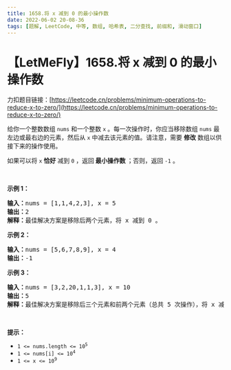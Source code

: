 ```yaml
---
title: 1658.将 x 减到 0 的最小操作数
date: 2022-06-02 20-08-36
tags: [题解, LeetCode, 中等, 数组, 哈希表, 二分查找, 前缀和, 滑动窗口]
---
```


# 【LetMeFly】1658.将 x 减到 0 的最小操作数

力扣题目链接：[https://leetcode.cn/problems/minimum-operations-to-reduce-x-to-zero/](https://leetcode.cn/problems/minimum-operations-to-reduce-x-to-zero/)

<p>给你一个整数数组 <code>nums</code> 和一个整数 <code>x</code> 。每一次操作时，你应当移除数组 <code>nums</code> 最左边或最右边的元素，然后从 <code>x</code> 中减去该元素的值。请注意，需要 <strong>修改</strong> 数组以供接下来的操作使用。</p>

<p>如果可以将 <code>x</code> <strong>恰好</strong> 减到 <code>0</code> ，返回<strong> 最小操作数 </strong>；否则，返回 <code>-1</code> 。</p>

<p> </p>

<p><strong>示例 1：</strong></p>

<pre>
<strong>输入：</strong>nums = [1,1,4,2,3], x = 5
<strong>输出：</strong>2
<strong>解释：</strong>最佳解决方案是移除后两个元素，将 x 减到 0 。
</pre>

<p><strong>示例 2：</strong></p>

<pre>
<strong>输入：</strong>nums = [5,6,7,8,9], x = 4
<strong>输出：</strong>-1
</pre>

<p><strong>示例 3：</strong></p>

<pre>
<strong>输入：</strong>nums = [3,2,20,1,1,3], x = 10
<strong>输出：</strong>5
<strong>解释：</strong>最佳解决方案是移除后三个元素和前两个元素（总共 5 次操作），将 x 减到 0 。
</pre>

<p> </p>

<p><strong>提示：</strong></p>

<ul>
	<li><code>1 <= nums.length <= 10<sup>5</sup></code></li>
	<li><code>1 <= nums[i] <= 10<sup>4</sup></code></li>
	<li><code>1 <= x <= 10<sup>9</sup></code></li>
</ul>


    